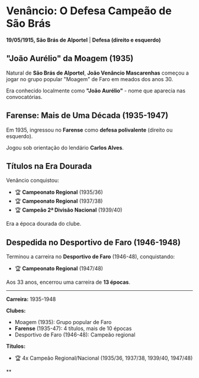 # Venâncio: O Defesa Campeão de São Brás

**19/05/1915, São Brás de Alportel** | **Defesa (direito e esquerdo)**

## "João Aurélio" da Moagem (1935)

Natural de **São Brás de Alportel**, **João Venâncio Mascarenhas** começou a jogar no grupo popular "Moagem" de Faro em meados dos anos 30.

Era conhecido localmente como **"João Aurélio"** - nome que aparecia nas convocatórias.

## Farense: Mais de Uma Década (1935-1947)

Em 1935, ingressou no **Farense** como **defesa polivalente** (direito ou esquerdo).

Jogou sob orientação do lendário **Carlos Alves**.

## Títulos na Era Dourada

Venâncio conquistou:
- 🏆 **Campeonato Regional** (1935/36)
- 🏆 **Campeonato Regional** (1937/38)
- 🏆 **Campeão 2ª Divisão Nacional** (1939/40)

Era a época dourada do clube.

## Despedida no Desportivo de Faro (1946-1948)

Terminou a carreira no **Desportivo de Faro** (1946-48), conquistando:
- 🏆 **Campeonato Regional** (1947/48)

Aos 33 anos, encerrou uma carreira de **13 épocas**.

---

**Carreira:** 1935-1948

**Clubes:**
- Moagem (1935): Grupo popular de Faro
- **Farense** (1935-47): 4 títulos, mais de 10 épocas
- Desportivo de Faro (1946-48): Campeão regional

**Títulos:**
- 🏆 4x Campeão Regional/Nacional (1935/36, 1937/38, 1939/40, 1947/48)

**
